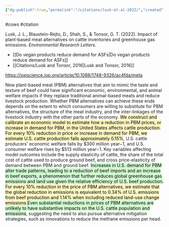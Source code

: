 ```yaml
---
{"dg-publish":true,"permalink":"/citations/lusk-et-al-2022/","created":"2024-03-14T16:11:21.000+00:00","updated":"2025-09-28T23:47:36.947+01:00"}
---
```


#cows #citation 

Lusk, J. L., Blaustein-Rejto, D., Shah, S., & Tonsor, G. T. (2022). Impact of plant-based meat alternatives on cattle inventories and greenhouse gas emissions. _Environmental Research Letters_.

- [[Do vegan products reduce demand for ASFs\|Do vegan products reduce demand for ASFs]]
- [[Citations/Lusk and Tonsor, 2016\|Lusk and Tonsor, 2016]] 

https://iopscience.iop.org/article/10.1088/1748-9326/ac4fda/meta

New plant-based meat (PBM) alternatives that aim to mimic the taste and texture of beef could have significant economic, environmental, and animal welfare impacts if they replace traditional animal-based meats and reduce livestock production. Whether PBM alternatives can achieve these ends depends on the extent to which consumers are willing to substitute for PBM alternatives, the structure of the meat industry, and the inter-linkages of the livestock industry with the other parts of the economy. <mark style="background: #FFF3A3A6;">We construct and calibrate an economic model to estimate how a reduction in PBM prices, or increase in demand for PBM, in the United States affects cattle production. For every 10% reduction in price or increase in demand for PBM, we estimate U.S. cattle production falls approximately 0.15%</mark>, U.S. cattle producers' economic welfare falls by $300 million year−1, and U.S. consumer welfare rises by $513 million year−1. Key variables affecting model outcomes include the supply elasticity of cattle, the share of the total cost of cattle used to produce ground beef, and cross price-elasticity of demand between PBM and ground beef. <mark style="background: #BBFABBA6;">Increases in U.S. demand for PBM alter trade patterns, leading to a reduction of beef imports and an increase in beef exports, a phenomenon that further reduces global greenhouse gas emissions and land use given the relative efficiency of U.S. beef production. </mark><mark style="background: #FFF3A3A6;">For every 10% reduction in the price of PBM alternatives, we estimate that the global reduction in emissions is equivalent to 0.34% of U.S. emissions from beef production and 1.14% when including reduced land-use change emissions.</mark><mark style="background: #BBFABBA6;">Even substantial reductions in prices of PBM alternatives are unlikely to have substantive impacts on the U.S. cattle population and emissions</mark>, suggesting the need to also pursue alternative mitigation strategies, such as innovations to reduce the methane emissions per head.